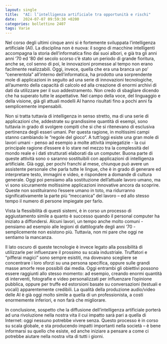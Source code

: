 ```yaml
---
layout: single
title:  "AI: l’intelligenza artificiale tra opportunità e rischi"
date:   2024-07-07 09:59:30 +0200
categories: bollettino 2407
tags: Varie
---
```


Nel corso degli ultimi cinque anni si è fortemente sviluppata l’intelligenza artificiale (AI). La disciplina non è nuova: il sogno di macchine intelligenti accompagna la storia dell’informatica fino dai suoi albori, e già tra gli anni anni ‘70 ed ‘80 del secolo scorso c’è stato un periodo di grande fioritura, anche se, col senno di poi, le innovazioni promesse al tempo non erano facilmente realizzabili. Oggi, invece, quella che era una branca un po’ “cenerentola” all’interno dell’informatica, ha prodotto una sorprendente mole di applicazioni in seguito ad una serie di innovazioni tecnologiche, all’aumento della capacità di calcolo ed alla creazione di enormi archivi di dati da utilizzare per il suo addestramento. Non credo di sbagliare dicendo che ha superato tutte le aspettative. Nel campo della voce, del linguaggio e della visione,
già gli attuali modelli AI hanno risultati fino a pochi anni fa semplicemente impensabili. 

Non si tratta tuttavia di intelligenza in senso stretto, ma di una serie di applicazioni che, addestrate su grandissime quantità di esempi, sono tuttavia in grado di svolgere compiti che si che si ritenevano di esclusiva pertinenza degli esseri umani. Per questa ragione, in moltissimi campi stanno cambiando le “regole del gioco“. A tutt’oggi esiste una gran mole di lavori umani - penso ad esempio a molte attività impiegatizie - la cui principale ragione d’essere è lo stare nel mezzo tra la complessità del mondo reale e i dati strutturati elaborati da un computer. Buona parte di queste attività sono o saranno sostituibili con applicazioni di intelligenza artificiale. Già oggi, per pochi franchi al mese, chiunque può avere un assistente personale che parla tutte le lingue, che è in grado di generare ed interpretare testo, immagini e video, e rispondere a domande di cultura generale. Oggi poi pensiamo alla sostituzione dell’attuale lavoro umano, ma vi sono sicuramente moltissime applicazioni innovative ancora da scoprire. Queste non sostituiranno l’essere umano in toto, ma ridurranno significativamente la parte più “meccanica” del lavoro – ed allo stesso tempo il numero di persone impiegate per farlo.

Vista la flessibilità di questi sistemi, è in corso un processo di aggiustamento simile a quanto è successo quando il personal computer ha iniziato a diffondersi. Alcuni lavori, un tempo anche molto comuni - pensiamo ad esempio alle legioni di dattilografe degli anni ‘70 - semplicemente non esistono più. Tuttavia, non mi pare che oggi ne sentiamo la mancanza.

Il lato oscuro di queste tecnologie è invece legato alla possibilità di utilizzarle per influenzare il prossimo su scala industriale. Truffatori e “pifferai magici” sono sempre esistiti, ma dovevano scegliere se concentrare i loro sforzi su una persona specifica, oppure sulle grandi masse amorfe rese possibili dai media. Oggi entrambi gli obiettivi possono essere raggiunti allo stesso momento: ad esempio, creando enormi quantità di interventi, fotografie e video personalizzati per influenzare l’opinione pubblica, oppure per truffe ed estorsioni basate su conversazioni (testuali e vocali) apparentemente credibili. La qualità della produzione audio/video delle AI è già oggi molto simile a quella di un professionista, a costi enormemente inferiori, e non farà che migliorare.

In conclusione, sospetto che la diffusione dell’intelligenza artificiale porterà ad una rivoluzione nella nostra vita il cui impatto sarà pari a quella di Internet: oggi nessuno potrebbe vivere senza. Questo processo è in corso su scala globale, e sta producendo impatti importanti nella società – è bene informarsi su quello che esiste, ed anche iniziare a pensare a come ci potrebbe aiutare nella nostra vita di tutti i giorni.
